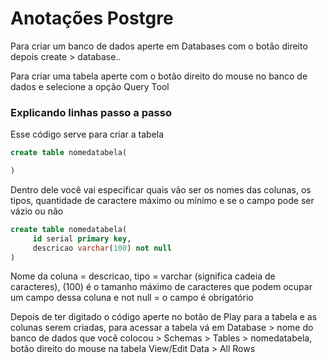 # Anotações Postgre
Para criar um banco de dados aperte em Databases com o botão direito depois create > database..

Para criar uma tabela aperte com o botão direito do mouse no banco de dados e selecione a opção Query Tool

### Explicando linhas passo a passo
Esse código serve para criar a tabela
~~~sql
create table nomedatabela(

)
~~~
Dentro dele você vai especificar quais vão ser os nomes das colunas, os tipos, quantidade de caractere máximo ou mínimo e se o campo pode ser vázio ou não  
~~~sql
create table nomedatabela(
     id serial primary key,
     descricao varchar(100) not null
)
~~~
Nome da coluna = descricao, tipo = varchar (significa cadeia de caracteres), (100) é o tamanho máximo de caracteres que podem ocupar um campo dessa coluna e not null = o campo é obrigatório

Depois de ter digitado o código aperte no botão de Play para a tabela e as colunas serem criadas, para acessar a tabela vá em Database > nome do banco de dados que você colocou > Schemas > Tables > nomedatabela, botão direito do mouse na tabela View/Edit Data > All Rows 

